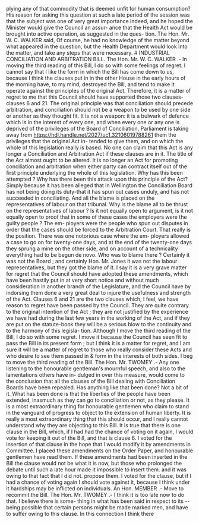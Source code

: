 plying any of that commodity that is deemed unfit for human consumption? His reason for asking this question at such a late period of the session was that the subject was one of very great importance indeed, and he hoped the Minister would give the Council an assur- ance that the Health Act would be brought into active operation, as suggested in the ques- tion. The Hon. Mr. W. C. WALKER said, Of course, he had no knowledge of the matter beyond what appeared in the question, but the Health Department would look into the matter, and take any steps that were necessary. # INDUSTRIAL CONCILIATION AND ARBITRATION BILL. The Hon. Mr. W. C. WALKER .- In moving the third reading of this Bill, I do so with some feelings of regret. I cannot say that I like the form in which the Bill has come down to us, because I think the clauses put in in the other House in the early hours of the morning have, to my mind, destroyed the Bill, and tend to make it operate against the principles of the original Act. Therefore, it is a matter of regret to me that this Council should have supported those two clauses-clauses 6 and 21. The original principle was that conciliation should precede arbitration, and conciliation should not be a weapon to be used by one side or another as they thought fit. It is not a weapon: it is a bulwark of defence which is in the interest of every one, and when every one or any one is deprived of the privileges of the Board of Conciliation, Parliament is taking away from https://hdl.handle.net/2027/uc1.32106019788261 them the privileges that the original Act in- tended to give them, and on which the whole of this legislation really is based. No one can claim that this Act is any longer a Conciliation and Arbitration Act if these clauses are in it. The title of the Act almost ought to be altered. It is no longer an Act for promoting conciliation and arbitration when either party can contract itself out of the first principle underlying the whole of this legislation. Why has this been attempted ? Why has there been this attack upon this principle of the Act? Simply because it has been alleged that in Wellington the Conciliation Board has not being doing its duty-that it has spun out cases unduly, and has not succeeded in conciliating. And all the blame is placed on the representatives of labour on that tribunal. Why is the blame all to be thrust on the representatives of labour ? Is it not equally open to argument, is it not equally open to proof that in some of these cases the employers were the guilty people ? The em- ployers were the people who spun out disputes in order that the cases should be forced to the Arbitration Court. That really is the position. There was one notorious case where the em- ployers allowed a case to go on for twenty-one days, and at the end of the twenty-one days they sprung a mine on the other side, and on account of a technicality everything had to be begun de novo. Who was to blame there ? Certainly it was not the Board ; and certainly Hon. Mr. Jones it was not the labour representatives, but they got the blame of it. I say it is a very grave matter for regret that the Council should have adopted these amendments, which have been hastily put in at very short notice and without much consideration in another branch of the Legislature, and the Council have by indorsing them done a very great deal to injure the usefulness and strength of the Act. Clauses 6 and 21 are the two clauses which, I feel, we have reason to regret have been passed by the Council. They are quite contrary to the original intention of the Act ; they are not justified by the experience we have had during the last few years in the working of the Act, and if they are put on the statute-book they will be a serious blow to the continuity and to the harmony of this legisla- tion. Although I move the third reading of the Bill, I do so with some regret. I move it because the Council has seen fit to pass the Bill in its present form ; but I think it is a matter for regret, and I am sure it will be a matter of regret to those who really consider these Acts and who desire to see them passed in & form in the interests of both sides. I beg to move the third reading of the Bill. The Hon. Mr. TWOMEY .- Any one listening to the honourable gentleman's mournful speech, and also to the lamentations others have in- dulged in over this measure, would come to the conclusion that all the clauses of the Bill dealing with Conciliation Boards have been repealed. Has anything like that been done? Not a bit of it. What has been done is that the liberties of the people have been extended, inasmuch as they can go to conciliation or not, as they please. It is a most extraordinary thing for honourable gentlemen who claim to stand in the vanguard of progress to object to the extension of human liberty. It is really a most extraordinary thing that this should occur, and I really cannot understand why they are objecting to this Bill. It is true that there is one clause in the Bill, which, if I had had the chance of voting on it again, I would vote for keeping it out of the Bill, and that is clause 6. I voted for the insertion of that clause in the hope that I would modify it by amendments in Committee. I placed these amendments on the Order Paper, and honourable gentlemen have read them. If these amendments had been inserted in the Bill the clause would not be what it is now, but those who prolonged the debate until such a late hour made it impossible to insert them. and it was owing to that fact that I did not. propose them. I voted for the clause, but if I had a chance of voting again I should vote against it, because I think under it hardships may be inflicted on individuals. An Hon. MEMBER .- Move to recommit the Bill. The Hon. Mr. TWOMEY .- I think it is too late now to do that. I believe there is some- thing in what has been said in respect to its \-- being possible that certain persons might be made marked men, and have to suffer owing to this clause. In this connection I think there <!-- PageNumber=":" --> 